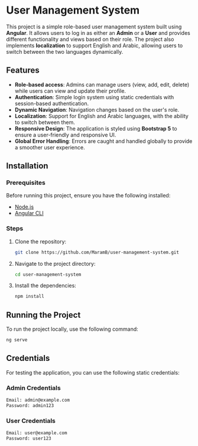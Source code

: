 # User Management System

This project is a simple role-based user management system built using **Angular**. It allows users to log in as either an **Admin** or a **User** and provides different functionality and views based on their role. The project also implements **localization** to support English and Arabic, allowing users to switch between the two languages dynamically.

## Features

- **Role-based access**: Admins can manage users (view, add, edit, delete) while users can view and update their profile.
- **Authentication**: Simple login system using static credentials with session-based authentication.
- **Dynamic Navigation**: Navigation changes based on the user's role.
- **Localization**: Support for English and Arabic languages, with the ability to switch between them.
- **Responsive Design**: The application is styled using **Bootstrap 5** to ensure a user-friendly and responsive UI.
- **Global Error Handling**: Errors are caught and handled globally to provide a smoother user experience.

## Installation

### Prerequisites

Before running this project, ensure you have the following installed:

- [Node.js](https://nodejs.org/en/download/)
- [Angular CLI](https://angular.io/cli)

### Steps

1. Clone the repository:

    ```bash
    git clone https://github.com/MaramB/user-management-system.git
    ```

2. Navigate to the project directory:

    ```bash
    cd user-management-system
    ```

3. Install the dependencies:

    ```bash
    npm install
    ```

## Running the Project

To run the project locally, use the following command:

```bash
ng serve
```

## Credentials

For testing the application, you can use the following static credentials:

### Admin Credentials
```bash
Email: admin@example.com
Password: admin123
```

### User Credentials
```bash
Email: user@example.com
Password: user123
```
